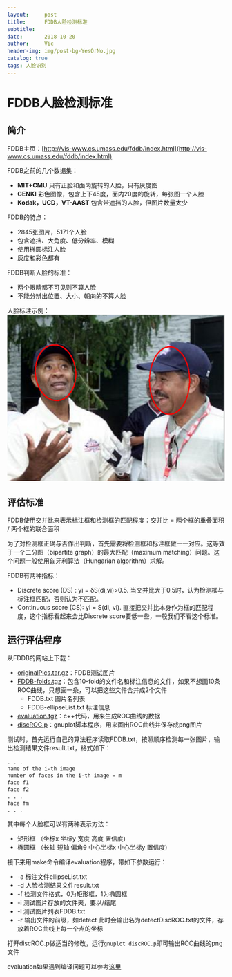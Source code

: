 ```yaml
---
layout:     post
title:      FDDB人脸检测标准
subtitle:   
date:       2018-10-20
author:     Vic
header-img: img/post-bg-YesOrNo.jpg
catalog: true
tags: 人脸识别
---
```

# FDDB人脸检测标准

## 简介
FDDB主页：[http://vis-www.cs.umass.edu/fddb/index.html](http://vis-www.cs.umass.edu/fddb/index.html)

FDDB之前的几个数据集：
* **MIT+CMU** 只有正脸和面内旋转的人脸，只有灰度图
* **GENKI** 彩色图像，包含上下45度，面内20度的旋转，每张图一个人脸
* **Kodak，UCD，VT-AAST** 包含带遮挡的人脸，但图片数量太少

FDDB的特点：
* 2845张图片，5171个人脸
* 包含遮挡、大角度、低分辨率、模糊
* 使用椭圆标注人脸
* 灰度和彩色都有

FDDB判断人脸的标准：
* 两个眼睛都不可见则不算人脸
* 不能分辨出位置、大小、朝向的不算人脸

人脸标注示例：
![人脸标注示例](/img/2018-10-20-FDDB/anno-sample.png)

## 评估标准
FDDB使用交并比来表示标注框和检测框的匹配程度：交并比 = 两个框的重叠面积 / 两个框的联合面积

为了对检测框正确与否作出判断，首先需要将检测框和标注框做一一对应。这等效于一个二分图（bipartite graph）的最大匹配（maximum matching）问题。这个问题一般使用匈牙利算法（Hungarian algorithm）求解。

FDDB有两种指标：
* Discrete score (DS) : yi = δS(di,vi)>0.5.
  当交并比大于0.5时，认为检测框与标注框匹配，否则认为不匹配。
* Continuous score (CS): yi = S(di, vi).
  直接把交并比本身作为框的匹配程度，这个指标看起来会比Discrete score要低一些，一般我们不看这个标准。

## 运行评估程序
从FDDB的网站上下载：
* [originalPics.tar.gz](http://tamaraberg.com/faceDataset/originalPics.tar.gz)：FDDB测试图片
* [FDDB-folds.tgz](http://vis-www.cs.umass.edu/fddb/FDDB-folds.tgz)：包含10-fold的文件名和标注信息的文件，如果不想画10条ROC曲线，只想画一条，可以把这些文件合并成2个文件
    * FDDB.txt 图片名列表
    * FDDB-ellipseList.txt 标注信息
* [evaluation.tgz](http://vis-www.cs.umass.edu/fddb/evaluation.tgz)：c++代码，用来生成ROC曲线的数据
* [discROC.p](http://vis-www.cs.umass.edu/fddb/discROC.p)：gnuplot脚本程序，用来画出ROC曲线并保存成png图片

测试时，首先运行自己的算法程序读取FDDB.txt，按照顺序检测每一张图片，输出检测结果文件result.txt，格式如下：
```
. . .
name of the i-th image
number of faces in the i-th image = m
face f1
face f2
. . .
face fm
. . .
```

其中每个人脸框可以有两种表示方法：
* 矩形框 （坐标x 坐标y 宽度 高度 置信度)
* 椭圆框 （长轴 短轴 偏角θ 中心坐标x 中心坐标y 置信度)

接下来用make命令编译evaluation程序，带如下参数运行：
* -a 标注文件ellipseList.txt
* -d 人脸检测结果文件result.txt
* -f 检测文件格式，0为矩形框，1为椭圆框
* -i 测试图片存放的文件夹，要以/结尾
* -l 测试图片列表FDDB.txt
* -r 输出文件的前缀，如detect
此时会输出名为detectDiscROC.txt的文件，存放着ROC曲线上每一个点的坐标

打开discROC.p做适当的修改，运行`gnuplot discROC.p`即可输出ROC曲线的png文件

evaluation如果遇到编译问题可以参考[这里](http://vis-www.cs.umass.edu/fddb/faq.html)